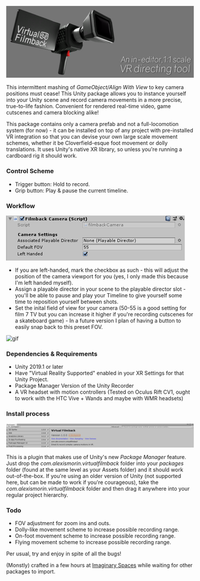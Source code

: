 ![Virtual Filmback, an in-editor VR directing tool](images/header.png)

This intermittent mashing of *GameObject/Align With View* to key camera positions must cease! This Unity package allows you to instance yourself into your Unity scene and record camera movements in a more precise, true-to-life fashion. Convenient for rendered real-time video, game cutscenes and camera blocking alike!

This package contains only a camera prefab and not a full-locomotion system (for now) -  it can be installed on top of any project with pre-installed VR integration so that you can devise your own large scale movement schemes, whether it be Cloverfield-esque foot movement or dolly translations. It uses Unity's native XR library, so unless you're running a cardboard rig it should work.

### Control Scheme
- Trigger button: Hold to record.
- Grip button: Play & pause the current timeline.

### Workflow

![packman](images/workflow.png)

- If you are left-handed, mark the checkbox as such - this will adjust the position of the camera viewport for you (yes, I only made this because I'm left handed myself).
- Assign a playable director in your scene to the playable director slot - you'll be able to pause and play your Timeline to give yourself some time to reposition yourself between shots.
- Set the inital field of view for your camera (50-55 is a good setting for film 7 TV but you can increase it higher if you're recording cutscenes for a skateboard game) - In a future version I plan of having a button to easily snap back to this preset FOV.

![gif](images/gif.gif)

### Dependencies & Requirements
- Unity 2019.1 or later
- Have "Virtual Reality Supported" enabled in your XR Settings for that Unity Project.
- Package Manager Version of the Unity Recorder
- A VR headset with motion controllers (Tested on Oculus Rift CV1, ought to work with the HTC Vive + Wands and maybe with WMR headsets)

### Install process

![packman](images/packman.png)

This is a plugin that makes use of Unity's new *Package Manager* feature. Just drop the *com.alexismorin.virtualfilmback* folder into your *packages* folder (found at the same level as your Assets folder) and it should work out-of-the-box. If you're using an older version of Unity (not supported here, but can be made to work if you're courageous), take the *com.alexismorin.virtualfilmback* folder and then drag it anywhere into your regular project hierarchy.

### Todo
- FOV adjustment for zoom ins and outs.
- Dolly-like movement scheme to increase possible recording range.
- On-foot movement scheme to increase possible recording range.
- Flying movement scheme to increase possible recording range.

Per usual, try and enjoy in spite of all the bugs!

(Monstly) crafted in a few hours at [Imaginary Spaces](https://imaginary-spaces.com/) while waiting for other packages to import.
